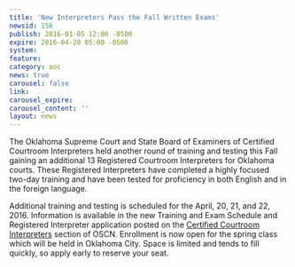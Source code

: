 ```yaml
---
title: 'New Interpreters Pass the Fall Written Exams'
newsid: 156
publish: 2016-01-05 12:00 -0500
expire: 2016-04-20 05:00 -0500
system: 
feature: 
category: aoc
news: true
carousel: false
link: 
carousel_expire: 
carousel_content: ''
layout: news
---
```

<p>The Oklahoma Supreme Court and State Board of Examiners of Certified Courtroom Interpreters held another round of training and testing this Fall gaining an additional 13 Registered Courtroom Interpreters for Oklahoma courts.  These Registered Interpreters have completed a highly focused two-day training and have been tested for proficiency in both English and in the foreign language.</p>
<p>Additional training and testing is scheduled for the April, 20, 21, and 22, 2016.  Information is available in the new Training and Exam Schedule and Registered Interpreter application posted on the <a href="http://www.oscn.net/static/forms/aoc_forms/interpreter.asp" target="_blank">Certified Courtroom Interpreters</a> section of OSCN.  Enrollment is now open for the spring class which will be held in Oklahoma City.  Space is limited and tends to fill quickly, so apply early to reserve your seat.</p>
